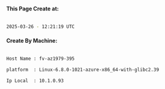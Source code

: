 
   
#### This Page Create at:

```bash

2025-03-26 - 12:21:19 UTC

```

#### Create By Machine:

```bash

Host Name : fv-az1979-395

platform  : Linux-6.8.0-1021-azure-x86_64-with-glibc2.39

Ip Local  : 10.1.0.93

```

